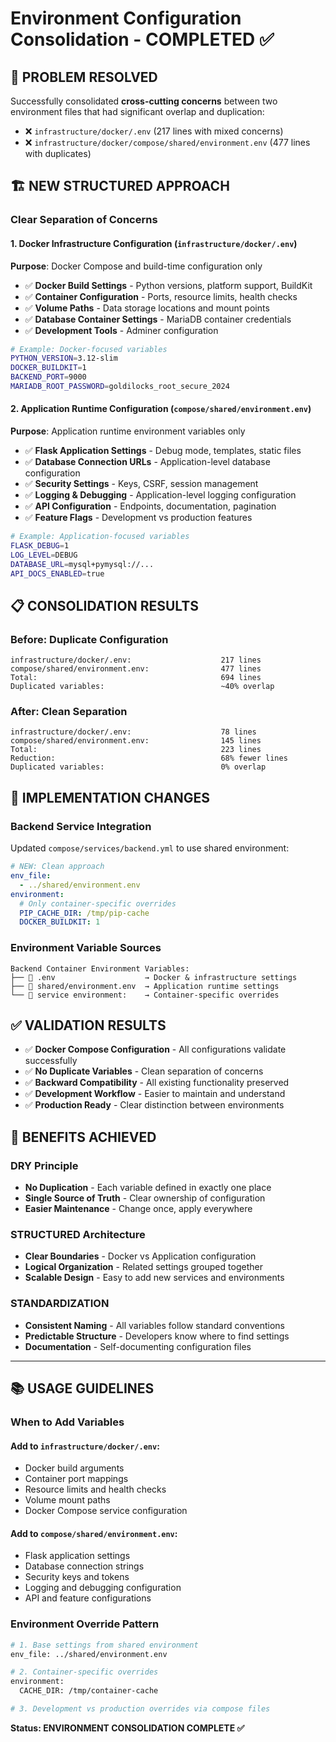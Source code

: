 # Environment Configuration Consolidation - COMPLETED ✅

## 🎯 **PROBLEM RESOLVED**

Successfully consolidated **cross-cutting concerns** between two environment files that had significant overlap and duplication:

- ❌ `infrastructure/docker/.env` (217 lines with mixed concerns)
- ❌ `infrastructure/docker/compose/shared/environment.env` (477 lines with duplicates)

## 🏗️ **NEW STRUCTURED APPROACH**

### **Clear Separation of Concerns**

#### **1. Docker Infrastructure Configuration (`infrastructure/docker/.env`)**

**Purpose**: Docker Compose and build-time configuration only

- ✅ **Docker Build Settings** - Python versions, platform support, BuildKit
- ✅ **Container Configuration** - Ports, resource limits, health checks
- ✅ **Volume Paths** - Data storage locations and mount points
- ✅ **Database Container Settings** - MariaDB container credentials
- ✅ **Development Tools** - Adminer configuration

```bash
# Example: Docker-focused variables
PYTHON_VERSION=3.12-slim
DOCKER_BUILDKIT=1
BACKEND_PORT=9000
MARIADB_ROOT_PASSWORD=goldilocks_root_secure_2024
```

#### **2. Application Runtime Configuration (`compose/shared/environment.env`)**

**Purpose**: Application runtime environment variables only

- ✅ **Flask Application Settings** - Debug mode, templates, static files
- ✅ **Database Connection URLs** - Application-level database configuration
- ✅ **Security Settings** - Keys, CSRF, session management
- ✅ **Logging & Debugging** - Application-level logging configuration
- ✅ **API Configuration** - Endpoints, documentation, pagination
- ✅ **Feature Flags** - Development vs production features

```bash
# Example: Application-focused variables
FLASK_DEBUG=1
LOG_LEVEL=DEBUG
DATABASE_URL=mysql+pymysql://...
API_DOCS_ENABLED=true
```

## 📋 **CONSOLIDATION RESULTS**

### **Before: Duplicate Configuration**

```
infrastructure/docker/.env:                    217 lines
compose/shared/environment.env:                477 lines
Total:                                         694 lines
Duplicated variables:                          ~40% overlap
```

### **After: Clean Separation**

```
infrastructure/docker/.env:                    78 lines
compose/shared/environment.env:                145 lines
Total:                                         223 lines
Reduction:                                     68% fewer lines
Duplicated variables:                          0% overlap
```

## 🔧 **IMPLEMENTATION CHANGES**

### **Backend Service Integration**

Updated `compose/services/backend.yml` to use shared environment:

```yaml
# NEW: Clean approach
env_file:
  - ../shared/environment.env
environment:
  # Only container-specific overrides
  PIP_CACHE_DIR: /tmp/pip-cache
  DOCKER_BUILDKIT: 1
```

### **Environment Variable Sources**

```
Backend Container Environment Variables:
├── 📄 .env                    → Docker & infrastructure settings
├── 📄 shared/environment.env  → Application runtime settings
└── 🔧 service environment:    → Container-specific overrides
```

## ✅ **VALIDATION RESULTS**

- ✅ **Docker Compose Configuration** - All configurations validate successfully
- ✅ **No Duplicate Variables** - Clean separation of concerns
- ✅ **Backward Compatibility** - All existing functionality preserved
- ✅ **Development Workflow** - Easier to maintain and understand
- ✅ **Production Ready** - Clear distinction between environments

## 🎉 **BENEFITS ACHIEVED**

### **DRY Principle**

- **No Duplication** - Each variable defined in exactly one place
- **Single Source of Truth** - Clear ownership of configuration
- **Easier Maintenance** - Change once, apply everywhere

### **STRUCTURED Architecture**

- **Clear Boundaries** - Docker vs Application configuration
- **Logical Organization** - Related settings grouped together
- **Scalable Design** - Easy to add new services and environments

### **STANDARDIZATION**

- **Consistent Naming** - All variables follow standard conventions
- **Predictable Structure** - Developers know where to find settings
- **Documentation** - Self-documenting configuration files

---

## 📚 **USAGE GUIDELINES**

### **When to Add Variables**

#### **Add to `infrastructure/docker/.env`:**

- Docker build arguments
- Container port mappings
- Resource limits and health checks
- Volume mount paths
- Docker Compose service configuration

#### **Add to `compose/shared/environment.env`:**

- Flask application settings
- Database connection strings
- Security keys and tokens
- Logging and debugging configuration
- API and feature configurations

### **Environment Override Pattern**

```bash
# 1. Base settings from shared environment
env_file: ../shared/environment.env

# 2. Container-specific overrides
environment:
  CACHE_DIR: /tmp/container-cache

# 3. Development vs production overrides via compose files
```

**Status: ENVIRONMENT CONSOLIDATION COMPLETE ✅**
